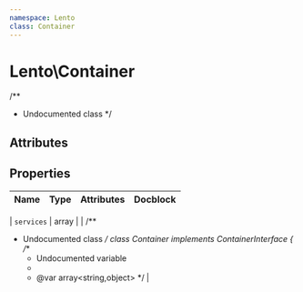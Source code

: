 ```yaml
---
namespace: Lento
class: Container
---
```


# Lento\Container

/**
 * Undocumented class
 */

## Attributes


## Properties
| Name | Type | Attributes | Docblock |
|------|------|------------|----------|

| `services` | array |  | /**
 * Undocumented class
 */
class Container implements ContainerInterface
{
    /**
     * Undocumented variable
     *
     * @var array<string,object>
     */ |



